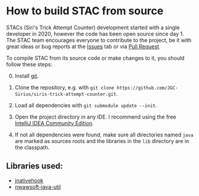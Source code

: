 # How to build STAC from source

STACs (Siri's Trick Attempt Counter) development started with a single developer in 2020, however the code has been open source since day 1. The STAC team encourages everyone to contribute to the project, be it with great ideas or bug reports at the [Issues](https://github.com/JGC-Sirius/siris-trick-attempt-counter/issues) tab or via [Pull Request](https://github.com/JGC-Sirius/siris-trick-attempt-counter/pulls).

To compile STAC from its source code or make changes to it, you should follow these steps:

0) Install [git](https://git-scm.com/downloads).

1) Clone the repository, e.g. with ```git clone https://github.com/JGC-Sirius/siris-trick-attempt-counter.git```.

2) Load all dependencies with ```git submodule update --init```.

3) Open the project directory in any IDE. I recommend using the free [IntelliJ IDEA Community Edition](https://www.jetbrains.com/de-de/idea/download/).

4) If not all dependencies were found, make sure all directories named ```java``` are marked as sources roots and the libraries in the ```lib``` directory are in the classpath.

## Libraries used:
- [jnativehook](https://github.com/kwhat/jnativehook)
- [nwawsoft-java-util](https://java-util.nwawsoft.com/)
